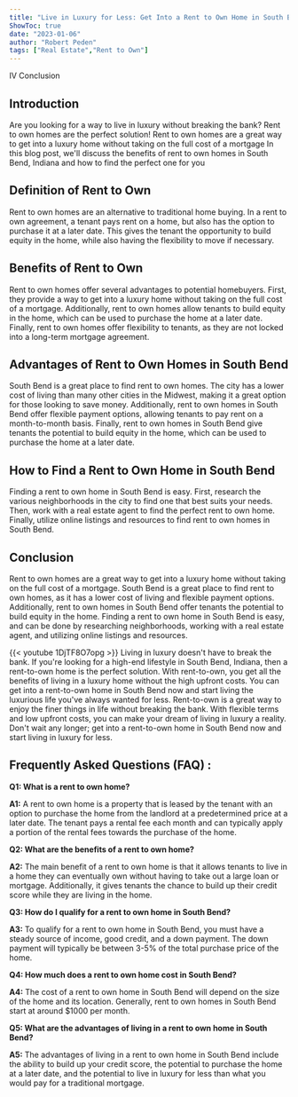 ```yaml
---
title: "Live in Luxury for Less: Get Into a Rent to Own Home in South Bend Now!"
ShowToc: true 
date: "2023-01-06"
author: "Robert Peden" 
tags: ["Real Estate","Rent to Own"]
---
```

IV Conclusion

## Introduction 
Are you looking for a way to live in luxury without breaking the bank? Rent to own homes are the perfect solution! Rent to own homes are a great way to get into a luxury home without taking on the full cost of a mortgage In this blog post, we'll discuss the benefits of rent to own homes in South Bend, Indiana and how to find the perfect one for you

## Definition of Rent to Own
Rent to own homes are an alternative to traditional home buying. In a rent to own agreement, a tenant pays rent on a home, but also has the option to purchase it at a later date. This gives the tenant the opportunity to build equity in the home, while also having the flexibility to move if necessary.

## Benefits of Rent to Own
Rent to own homes offer several advantages to potential homebuyers. First, they provide a way to get into a luxury home without taking on the full cost of a mortgage. Additionally, rent to own homes allow tenants to build equity in the home, which can be used to purchase the home at a later date. Finally, rent to own homes offer flexibility to tenants, as they are not locked into a long-term mortgage agreement.

## Advantages of Rent to Own Homes in South Bend
South Bend is a great place to find rent to own homes. The city has a lower cost of living than many other cities in the Midwest, making it a great option for those looking to save money. Additionally, rent to own homes in South Bend offer flexible payment options, allowing tenants to pay rent on a month-to-month basis. Finally, rent to own homes in South Bend give tenants the potential to build equity in the home, which can be used to purchase the home at a later date.

## How to Find a Rent to Own Home in South Bend
Finding a rent to own home in South Bend is easy. First, research the various neighborhoods in the city to find one that best suits your needs. Then, work with a real estate agent to find the perfect rent to own home. Finally, utilize online listings and resources to find rent to own homes in South Bend.

## Conclusion
Rent to own homes are a great way to get into a luxury home without taking on the full cost of a mortgage. South Bend is a great place to find rent to own homes, as it has a lower cost of living and flexible payment options. Additionally, rent to own homes in South Bend offer tenants the potential to build equity in the home. Finding a rent to own home in South Bend is easy, and can be done by researching neighborhoods, working with a real estate agent, and utilizing online listings and resources.

{{< youtube 1DjTF8O7opg >}} 
Living in luxury doesn't have to break the bank. If you're looking for a high-end lifestyle in South Bend, Indiana, then a rent-to-own home is the perfect solution. With rent-to-own, you get all the benefits of living in a luxury home without the high upfront costs. You can get into a rent-to-own home in South Bend now and start living the luxurious life you've always wanted for less. Rent-to-own is a great way to enjoy the finer things in life without breaking the bank. With flexible terms and low upfront costs, you can make your dream of living in luxury a reality. Don't wait any longer; get into a rent-to-own home in South Bend now and start living in luxury for less.

## Frequently Asked Questions (FAQ) :
**Q1: What is a rent to own home?**

**A1:** A rent to own home is a property that is leased by the tenant with an option to purchase the home from the landlord at a predetermined price at a later date. The tenant pays a rental fee each month and can typically apply a portion of the rental fees towards the purchase of the home. 

**Q2: What are the benefits of a rent to own home?**

**A2:** The main benefit of a rent to own home is that it allows tenants to live in a home they can eventually own without having to take out a large loan or mortgage. Additionally, it gives tenants the chance to build up their credit score while they are living in the home. 

**Q3: How do I qualify for a rent to own home in South Bend?**

**A3:** To qualify for a rent to own home in South Bend, you must have a steady source of income, good credit, and a down payment. The down payment will typically be between 3-5% of the total purchase price of the home. 

**Q4: How much does a rent to own home cost in South Bend?**

**A4:** The cost of a rent to own home in South Bend will depend on the size of the home and its location. Generally, rent to own homes in South Bend start at around $1000 per month. 

**Q5: What are the advantages of living in a rent to own home in South Bend?**

**A5:** The advantages of living in a rent to own home in South Bend include the ability to build up your credit score, the potential to purchase the home at a later date, and the potential to live in luxury for less than what you would pay for a traditional mortgage.



